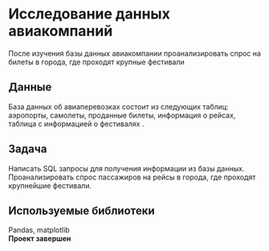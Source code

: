 # Исследование данных авиакомпаний
После изучения базы данных авиакомпании проанализировать спрос на билеты в города, где проходят крупные фестивали
## Данные
База данных об авиаперевозках состоит из следующих таблиц: аэропорты, самолеты, проданные билеты, информация о рейсах, таблица с информацией о фестивалях . 
## Задача
Написать SQL запросы для получения информации из базы данных. Проанализировать спрос пассажиров на рейсы в города, где проходят крупнейшие фестивали.
## Используемые библиотеки
Pandas, matplotlib  
**Проект завершен**
